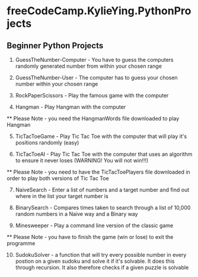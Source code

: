 # freeCodeCamp.KylieYing.PythonProjects
## Beginner Python Projects

1. GuessTheNumber-Computer - You have to guess the computers randomly generated number from within your chosen range

2. GuessTheNumber-User - The computer has to guess your chosen number within your chosen range

3. RockPaperScissors - Play the famous game with the computer

4. Hangman - Play Hangman with the computer

** Please Note - you need the HangmanWords file downloaded to play Hangman

5. TicTacToeGame - Play Tic Tac Toe with the computer that will play it's positions randomly (easy)

6. TicTacToeAI - Play Tic Tac Toe with the computer that uses an algorithm to ensure it never loses (WARNING! You will not win!!!)

** Please Note - you need to have the TicTacToePlayers file downloaded in order to play both versions of Tic Tac Toe

7. NaiveSearch - Enter a list of numbers and a target number and find out where in the list your target number is

8. BinarySearch - Compares times taken to search through a list of 10,000 random numbers in a Naive way and a Binary way 

9. Minesweeper - Play a command line version of the classic game

** Please Note - you have to finish the game (win or lose) to exit the programme

10. SudokuSolver - a function that will try every possible number in every postion on a given sudoku and solve it if it's solvable. It does this through recursion. It also therefore checks if a given puzzle is solvable
